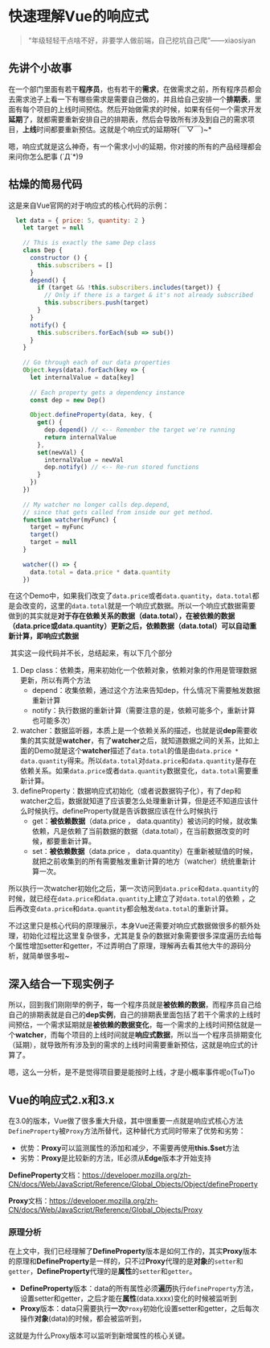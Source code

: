 # 快速理解Vue的响应式

> “年级轻轻干点啥不好，非要学人做前端，自己挖坑自己爬”——xiaosiyan

## 先讲个小故事

在一个部门里面有若干**程序员**，也有若干的**需求**，在做需求之前，所有程序员都会去需求池子上看一下有哪些需求是需要自己做的，并且给自己安排一个**排期表**，里面有每个项目的上线时间预估。然后开始做需求的时候，如果有任何一个需求开发**延期**了，就都需要重新安排自己的排期表，然后会导致所有涉及到自己的需求项目，**上线**时间都要重新预估。这就是个响应式的延期呀(￣▽￣)~*

嗯，响应式就是这么神奇，有一个需求小小的延期，你对接的所有的产品经理都会来问你怎么肥事 (`Д´*)9

## 枯燥的简易代码

这是来自Vue官网的对于响应式的核心代码的示例：

```js
  let data = { price: 5, quantity: 2 }
    let target = null
    
    // This is exactly the same Dep class
    class Dep {
      constructor () {
        this.subscribers = [] 
      }
      depend() {  
        if (target && !this.subscribers.includes(target)) {
          // Only if there is a target & it's not already subscribed
          this.subscribers.push(target)
        } 
      }
      notify() {
        this.subscribers.forEach(sub => sub())
      }
    }
    
    // Go through each of our data properties
    Object.keys(data).forEach(key => {
      let internalValue = data[key]
      
      // Each property gets a dependency instance
      const dep = new Dep()
      
      Object.defineProperty(data, key, {
        get() {
          dep.depend() // <-- Remember the target we're running
          return internalValue
        },
        set(newVal) {
          internalValue = newVal
          dep.notify() // <-- Re-run stored functions
        }
      })
    })
    
    // My watcher no longer calls dep.depend,
    // since that gets called from inside our get method.
    function watcher(myFunc) {
      target = myFunc
      target()
      target = null
    }
    
    watcher(() => {
      data.total = data.price * data.quantity
    })

```

​		在这个Demo中，如果我们改变了`data.price`或者`data.quantity`，`data.total`都是会改变的，这里的`data.total`就是一个响应式数据。所以一个响应式数据需要做到的其实就是**对于存在依赖关系的数据（data.total），在被依赖的数据（data.price或data.quantity）更新之后，依赖数据（data.total）可以自动重新计算，即响应式数据**

​		其实这一段代码并不长，总结起来，有以下几个部分

1. Dep class：依赖类，用来初始化一个依赖对象，依赖对象的作用是管理数据更新，所以有两个方法
   + depend：收集依赖，通过这个方法来告知dep，什么情况下需要触发数据重新计算
   + notify：执行数据的重新计算（需要注意的是，依赖可能多个，重新计算也可能多次）
2. watcher：数据监听器，本质上是一个依赖关系的描述，也就是说**dep**需要收集的其实就是**watcher**，有了**watcher**之后，就知道数据之间的关系，比如上面的Demo就是这个**watcher**描述了`data.total`的值是由`data.price * data.quantity`得来。所以`data.total`对`data.price`和`data.quantity`是存在依赖关系。如果`data.price`或者`data.quantity`数据变化，`data.total`需要重新计算。
3. defineProperty：数据响应式初始化（或者说数据钩子化），有了dep和watcher之后，数据就知道了应该要怎么处理重新计算，但是还不知道应该什么时候执行。defineProperty就是告诉数据应该在什么时候执行
   + get：**被依赖数据**（data.price ， data.quantity）被访问的时候，就收集依赖，凡是依赖了当前数据的数据（data.total），在当前数据改变的时候，都要重新计算。
   + set：**被依赖数据**（data.price ， data.quantity）在重新被赋值的时候，就把之前收集到的所有需要触发重新计算的地方（watcher）统统重新计算一次。

所以执行一次watcher初始化之后，第一次访问到`data.price`和`data.quantity`的时候，就已经在`data.price`和`data.quantity`上建立了对`data.total`的依赖 ，之后再改变`data.price`和`data.quantity`都会触发`data.total`的重新计算。



不过这里只是核心代码的原理展示，本身Vue还需要对响应式数据做很多的额外处理，初始化过程比这里复杂很多，尤其是复杂的数据对象需要很多深度遍历去给每个属性增加setter和getter，不过弄明白了原理，理解再去看其他大牛的源码分析，就简单很多啦~



## 深入结合一下现实例子

所以，回到我们刚刚举的例子，每一个程序员就是**被依赖的数据**，而程序员自己给自己的排期表就是自己的**dep实例**，自己的排期表里面包括了若干个需求的上线时间预估，一个需求延期就是**被依赖的数据变化**，每一个需求的上线时间预估就是一个**watcher**，而每个项目的上线时间就是**响应式数据**，所以当一个程序员排期变化（延期），就导致所有涉及到的需求的上线时间需要重新预估，这就是响应式的计算了。



嗯，这么一分析，是不是觉得项目要是能按时上线，才是小概率事件呢o(TωT)o 



## Vue的响应式2.x和3.x

​	在3.0的版本，Vue做了很多重大升级，其中很重要一点就是响应式核心方法`DefineProperty`被`Proxy`方法所替代，这种替代方式同时带来了优势和劣势：

+ 优势：**Proxy**可以监测属性的添加和减少，不需要再使用**this.$set**方法
+ 劣势：**Proxy**是比较新的方法，IE必须从**Edge**版本才开始支持

**DefineProperty**文档：<https://developer.mozilla.org/zh-CN/docs/Web/JavaScript/Reference/Global_Objects/Object/defineProperty>

**Proxy**文档：<https://developer.mozilla.org/zh-CN/docs/Web/JavaScript/Reference/Global_Objects/Proxy>

### 原理分析

​		在上文中，我们已经理解了**DefineProperty**版本是如何工作的，其实**Proxy**版本的原理和**DefineProperty**是一样的，只不过**Proxy**代理的是**对象**的`setter`和`getter`，**DefineProperty**代理的是**属性**的`setter`和`getter`。

+ **DefineProperty**版本：data的所有属性必须**遍历**执行`defineProperty`方法，设置setter和getter，之后才能在**属性**(data.xxxx)变化的时候被监听到
+ **Proxy**版本：data只需要执行**一次**`Proxy`初始化设置setter和getter，之后每次操作**对象**(data)的时候，都会被监听到，

这就是为什么Proxy版本可以监听到新增属性的核心关键。